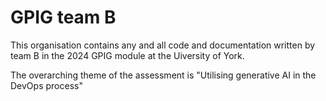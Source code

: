 # GPIG team B

This organisation contains any and all code and documentation written by team B in the 2024 GPIG module at the Uiversity of York.

The overarching theme of the assessment is "Utilising generative AI in the DevOps process"

